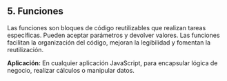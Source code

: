 ## 5. Funciones

Las funciones son bloques de código reutilizables que realizan tareas específicas. Pueden aceptar parámetros y devolver valores. Las funciones facilitan la organización del código, mejoran la legibilidad y fomentan la reutilización.

**Aplicación:** En cualquier aplicación JavaScript, para encapsular lógica de negocio, realizar cálculos o manipular datos.
